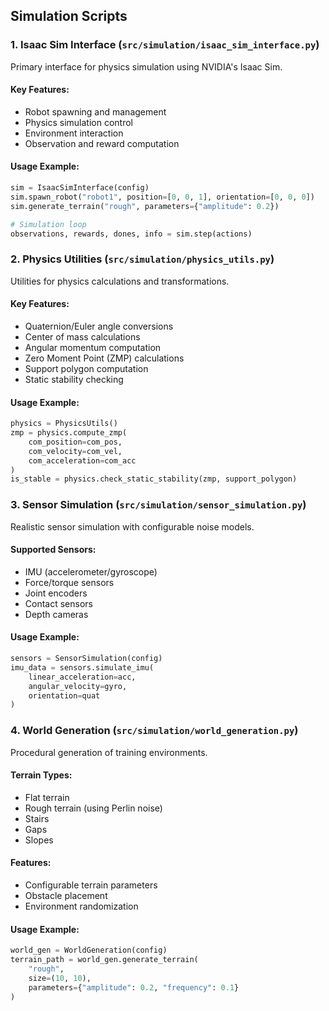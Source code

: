 ## Simulation Scripts

### 1. Isaac Sim Interface (`src/simulation/isaac_sim_interface.py`)

Primary interface for physics simulation using NVIDIA's Isaac Sim.

#### Key Features:
- Robot spawning and management
- Physics simulation control
- Environment interaction
- Observation and reward computation

#### Usage Example:
```python
sim = IsaacSimInterface(config)
sim.spawn_robot("robot1", position=[0, 0, 1], orientation=[0, 0, 0])
sim.generate_terrain("rough", parameters={"amplitude": 0.2})

# Simulation loop
observations, rewards, dones, info = sim.step(actions)
```

### 2. Physics Utilities (`src/simulation/physics_utils.py`)

Utilities for physics calculations and transformations.

#### Key Features:
- Quaternion/Euler angle conversions
- Center of mass calculations
- Angular momentum computation
- Zero Moment Point (ZMP) calculations
- Support polygon computation
- Static stability checking

#### Usage Example:
```python
physics = PhysicsUtils()
zmp = physics.compute_zmp(
    com_position=com_pos,
    com_velocity=com_vel,
    com_acceleration=com_acc
)
is_stable = physics.check_static_stability(zmp, support_polygon)
```

### 3. Sensor Simulation (`src/simulation/sensor_simulation.py`)

Realistic sensor simulation with configurable noise models.

#### Supported Sensors:
- IMU (accelerometer/gyroscope)
- Force/torque sensors
- Joint encoders
- Contact sensors
- Depth cameras

#### Usage Example:
```python
sensors = SensorSimulation(config)
imu_data = sensors.simulate_imu(
    linear_acceleration=acc,
    angular_velocity=gyro,
    orientation=quat
)
```

### 4. World Generation (`src/simulation/world_generation.py`)

Procedural generation of training environments.

#### Terrain Types:
- Flat terrain
- Rough terrain (using Perlin noise)
- Stairs
- Gaps
- Slopes

#### Features:
- Configurable terrain parameters
- Obstacle placement
- Environment randomization

#### Usage Example:
```python
world_gen = WorldGeneration(config)
terrain_path = world_gen.generate_terrain(
    "rough",
    size=(10, 10),
    parameters={"amplitude": 0.2, "frequency": 0.1}
)
```
